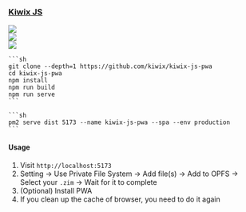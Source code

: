 ### [Kiwix JS](https://github.com/kiwix/kiwix-js-pwa)

![](https://img.shields.io/github/license/kiwix/kiwix-js-pwa?style=flat-square)<br />
[![](https://img.shields.io/github/last-commit/scillidan/kiwix-js-pwa/main?label=last%20commit%20(fork)&style=flat-square)](https://github.com/scillidan/kiwix-js-pwa)<br />
![](https://img.shields.io/badge/Vercel-black?style=flat&logo=Vercel&logoColor=white)

````{tab} From source
```sh
git clone --depth=1 https://github.com/kiwix/kiwix-js-pwa
cd kiwix-js-pwa
npm install
npm run build
npm run serve
```
````

````{tab} PM2
```sh
pm2 serve dist 5173 --name kiwix-js-pwa --spa --env production
```
````

#### Usage

1. Visit `http://localhost:5173`
2. Setting → Use Private File System → Add file(s) → Add to OPFS → Select your `.zim` → Wait for it to complete
3. (Optional) Install PWA
4. If you clean up the cache of browser, you need to do it again
